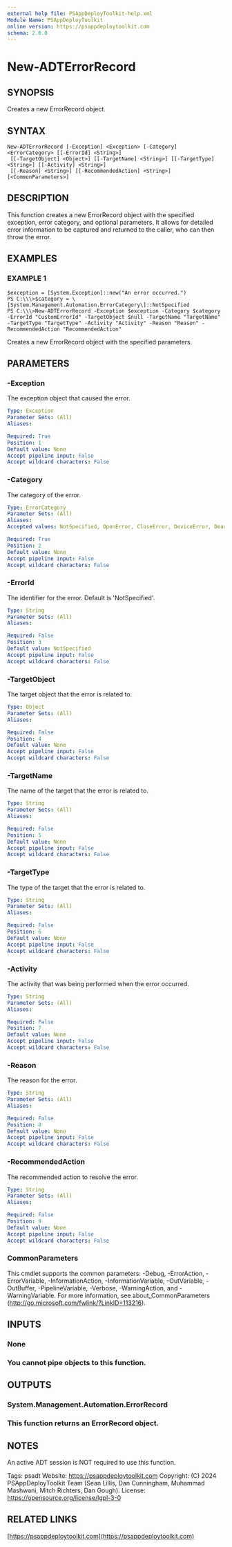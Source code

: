 ```yaml
---
external help file: PSAppDeployToolkit-help.xml
Module Name: PSAppDeployToolkit
online version: https://psappdeploytoolkit.com
schema: 2.0.0
---
```


# New-ADTErrorRecord

## SYNOPSIS
Creates a new ErrorRecord object.

## SYNTAX

```
New-ADTErrorRecord [-Exception] <Exception> [-Category] <ErrorCategory> [[-ErrorId] <String>]
 [[-TargetObject] <Object>] [[-TargetName] <String>] [[-TargetType] <String>] [[-Activity] <String>]
 [[-Reason] <String>] [[-RecommendedAction] <String>] [<CommonParameters>]
```

## DESCRIPTION
This function creates a new ErrorRecord object with the specified exception, error category, and optional parameters.
It allows for detailed error information to be captured and returned to the caller, who can then throw the error.

## EXAMPLES

### EXAMPLE 1
```
$exception = [System.Exception]::new("An error occurred.")
PS C:\\\>$category = \[System.Management.Automation.ErrorCategory\]::NotSpecified
PS C:\\\>New-ADTErrorRecord -Exception $exception -Category $category -ErrorId "CustomErrorId" -TargetObject $null -TargetName "TargetName" -TargetType "TargetType" -Activity "Activity" -Reason "Reason" -RecommendedAction "RecommendedAction"
```


Creates a new ErrorRecord object with the specified parameters.

## PARAMETERS

### -Exception
The exception object that caused the error.

```yaml
Type: Exception
Parameter Sets: (All)
Aliases:

Required: True
Position: 1
Default value: None
Accept pipeline input: False
Accept wildcard characters: False
```

### -Category
The category of the error.

```yaml
Type: ErrorCategory
Parameter Sets: (All)
Aliases:
Accepted values: NotSpecified, OpenError, CloseError, DeviceError, DeadlockDetected, InvalidArgument, InvalidData, InvalidOperation, InvalidResult, InvalidType, MetadataError, NotImplemented, NotInstalled, ObjectNotFound, OperationStopped, OperationTimeout, SyntaxError, ParserError, PermissionDenied, ResourceBusy, ResourceExists, ResourceUnavailable, ReadError, WriteError, FromStdErr, SecurityError, ProtocolError, ConnectionError, AuthenticationError, LimitsExceeded, QuotaExceeded, NotEnabled

Required: True
Position: 2
Default value: None
Accept pipeline input: False
Accept wildcard characters: False
```

### -ErrorId
The identifier for the error.
Default is 'NotSpecified'.

```yaml
Type: String
Parameter Sets: (All)
Aliases:

Required: False
Position: 3
Default value: NotSpecified
Accept pipeline input: False
Accept wildcard characters: False
```

### -TargetObject
The target object that the error is related to.

```yaml
Type: Object
Parameter Sets: (All)
Aliases:

Required: False
Position: 4
Default value: None
Accept pipeline input: False
Accept wildcard characters: False
```

### -TargetName
The name of the target that the error is related to.

```yaml
Type: String
Parameter Sets: (All)
Aliases:

Required: False
Position: 5
Default value: None
Accept pipeline input: False
Accept wildcard characters: False
```

### -TargetType
The type of the target that the error is related to.

```yaml
Type: String
Parameter Sets: (All)
Aliases:

Required: False
Position: 6
Default value: None
Accept pipeline input: False
Accept wildcard characters: False
```

### -Activity
The activity that was being performed when the error occurred.

```yaml
Type: String
Parameter Sets: (All)
Aliases:

Required: False
Position: 7
Default value: None
Accept pipeline input: False
Accept wildcard characters: False
```

### -Reason
The reason for the error.

```yaml
Type: String
Parameter Sets: (All)
Aliases:

Required: False
Position: 8
Default value: None
Accept pipeline input: False
Accept wildcard characters: False
```

### -RecommendedAction
The recommended action to resolve the error.

```yaml
Type: String
Parameter Sets: (All)
Aliases:

Required: False
Position: 9
Default value: None
Accept pipeline input: False
Accept wildcard characters: False
```

### CommonParameters
This cmdlet supports the common parameters: -Debug, -ErrorAction, -ErrorVariable, -InformationAction, -InformationVariable, -OutVariable, -OutBuffer, -PipelineVariable, -Verbose, -WarningAction, and -WarningVariable.
For more information, see about_CommonParameters (http://go.microsoft.com/fwlink/?LinkID=113216).

## INPUTS

### None
### You cannot pipe objects to this function.
## OUTPUTS

### System.Management.Automation.ErrorRecord
### This function returns an ErrorRecord object.
## NOTES
An active ADT session is NOT required to use this function.

Tags: psadt
Website: https://psappdeploytoolkit.com
Copyright: (C) 2024 PSAppDeployToolkit Team (Sean Lillis, Dan Cunningham, Muhammad Mashwani, Mitch Richters, Dan Gough).
License: https://opensource.org/license/lgpl-3-0

## RELATED LINKS

[https://psappdeploytoolkit.com](https://psappdeploytoolkit.com)
